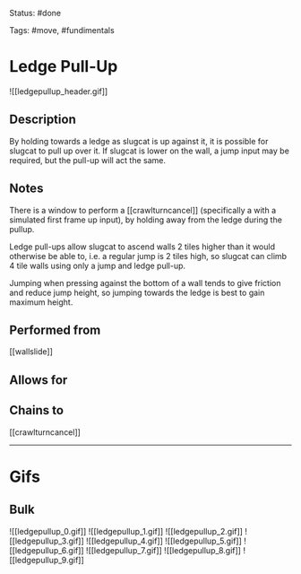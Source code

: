 Status: #done

Tags: #move, #fundimentals

# Ledge Pull-Up
![[ledgepullup_header.gif]]
## Description
By holding towards a ledge as slugcat is up against it, it is possible for slugcat to pull up over it. If slugcat is lower on the wall, a jump input may be required, but the pull-up will act the same.

## Notes
There is a window to perform a [[crawlturncancel]] (specifically a with a simulated first frame up input), by holding away from the ledge during the pullup.

Ledge pull-ups allow slugcat to ascend walls 2 tiles higher than it would otherwise be able to, i.e. a regular jump is 2 tiles high, so slugcat can climb 4 tile walls using only a jump and ledge pull-up.

Jumping when pressing against the bottom of a wall tends to give friction and reduce jump height, so jumping towards the ledge is best to gain maximum height.

## Performed from
[[wallslide]]

## Allows for


## Chains to
[[crawlturncancel]]

___
# Gifs
## Bulk
![[ledgepullup_0.gif]]
![[ledgepullup_1.gif]]
![[ledgepullup_2.gif]]
![[ledgepullup_3.gif]]
![[ledgepullup_4.gif]]
![[ledgepullup_5.gif]]
![[ledgepullup_6.gif]]
![[ledgepullup_7.gif]]
![[ledgepullup_8.gif]]
![[ledgepullup_9.gif]]